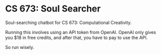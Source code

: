 # CS 673: Soul Searcher

Soul-searching chatbot for CS 673: Computational Creativity. 

Running this involves using an API token from OpenAI. OpenAI only gives you $18 in free credits, and after that, you have to pay to use the API. 

So run wisely.